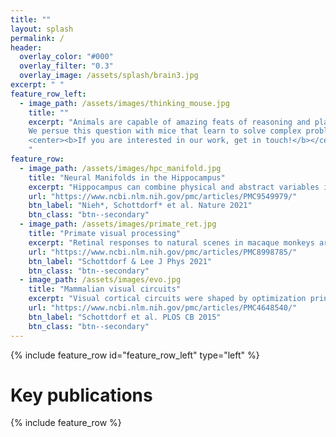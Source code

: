 ```yaml
---
title: ""
layout: splash
permalink: /
header:
  overlay_color: "#000"
  overlay_filter: "0.3"
  overlay_image: /assets/splash/brain3.jpg
excerpt: " "
feature_row_left:
  - image_path: /assets/images/thinking_mouse.jpg
    title: ""
    excerpt: "Animals are capable of amazing feats of reasoning and planning. If you ever had mice in your kitchen, you will know what we are talking about! How do they do that? And how are these processes instantiated by the coordinated activity of single neurons?<br/><br/>
    We persue this question with mice that learn to solve complex problems in virtual reality. In these animals, we use advanced microscopy, electrophysiology, and artificial intelligence to explore the neural computations underlying perception.<br/><br/>
    <center><b>If you are interested in our work, get in touch!</b></center>
    "
feature_row:
  - image_path: /assets/images/hpc_manifold.jpg
    title: "Neural Manifolds in the Hippocampus"
    excerpt: "Hippocampus can combine physical and abstract variables into the same cognitive map, instantiated as a neural manifold."
    url: "https://www.ncbi.nlm.nih.gov/pmc/articles/PMC9549979/"
    btn_label: "Nieh*, Schottdorf* et al. Nature 2021"
    btn_class: "btn--secondary"
  - image_path: /assets/images/primate_ret.jpg
    title: "Primate visual processing"
    excerpt: "Retinal responses to natural scenes in macaque monkeys are primarily driven by temporal variations though eye movements and gaze shifts."
    url: "https://www.ncbi.nlm.nih.gov/pmc/articles/PMC8998785/"
    btn_label: "Schottdorf & Lee J Phys 2021"
    btn_class: "btn--secondary"
  - image_path: /assets/images/evo.jpg
    title: "Mammalian visual circuits"
    excerpt: "Visual cortical circuits were shaped by optimization principles on evolutionary time scales beginning in the earliest phases of mammalian ancestry."
    url: "https://www.ncbi.nlm.nih.gov/pmc/articles/PMC4648540/"
    btn_label: "Schottdorf et al. PLOS CB 2015"
    btn_class: "btn--secondary"
---
```


{% include feature_row id="feature_row_left" type="left" %}
# Key publications
{% include feature_row %}
